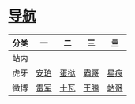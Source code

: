 # [导航](http://zi-an.github.io/other/web)
 
|分类|一|二|三|亖|
|-|-|-|-|-|
|站内||||
|虎牙|[安珀](https://m.huya.com/20411512)|[蛋挞](https://m.huya.com/799147)|[霸哥](https://m.huya.com/bagea)|[星痕](https://m.huya.com/699772)|
|微博|[雷军](https://m.weibo.cn/u/1749127163)|[十瓦](https://m.weibo.cn/u/1892653244)|[王腾](https://m.weibo.cn/1654901425)|[站哥](https://m.weibo.cn/u/6048569942)|


